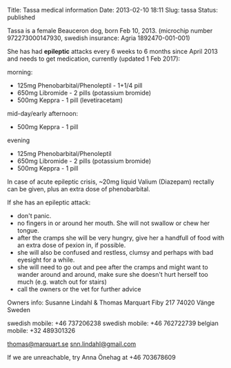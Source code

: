 Title: Tassa medical information
Date: 2013-02-10 18:11
Slug: tassa
Status: published

Tassa is a female Beauceron dog, born Feb 10, 2013.
(microchip number 972273000147930, swedish insurance: Agria 1892470-001-001)

She has had **epileptic** attacks every 6 weeks to 6 months since April 2013
and needs to get medication, currently (updated 1 Feb 2017):

morning:
 * 125mg Phenobarbital/Phenoleptil - 1+1/4 pill
 * 650mg Libromide - 2 pills (potassium bromide)
 * 500mg Keppra - 1 pill (levetiracetam)

mid-day/early afternoon:
 * 500mg Keppra - 1 pill

evening
 * 125mg Phenobarbital/Phenoleptil
 * 650mg Libromide - 2 pills (potassium bromide)
 * 500mg Keppra - 1 pill

In case of acute epileptic crisis, ~20mg liquid Valium
(Diazepam) rectally can be given, plus an extra dose of phenobarbital.

If she has an epileptic attack:
 - don't panic.
 - no fingers in or around her mouth. She will not swallow or chew her tongue.
 - after the cramps she will be very hungry, give her a handfull of food with an extra dose of pexion in, if possible.
 - she will also be confused and restless, clumsy and perhaps with bad eyesight for a while.
 - she will need to go out and pee after the cramps and might want to wander around and around, make sure she doesn't hurt herself too much (e.g. watch out for stairs)
 - call the owners or the vet for further advice

Owners info:
Susanne Lindahl & Thomas Marquart
Fiby 217
74020 Vänge
Sweden

swedish mobile: +46 737206238
swedish mobile: +46 762722739
belgian mobile: +32 489301326

thomas@marquart.se
snn.lindahl@gmail.com

If we are unreachable, try Anna Önehag at +46 703678609
